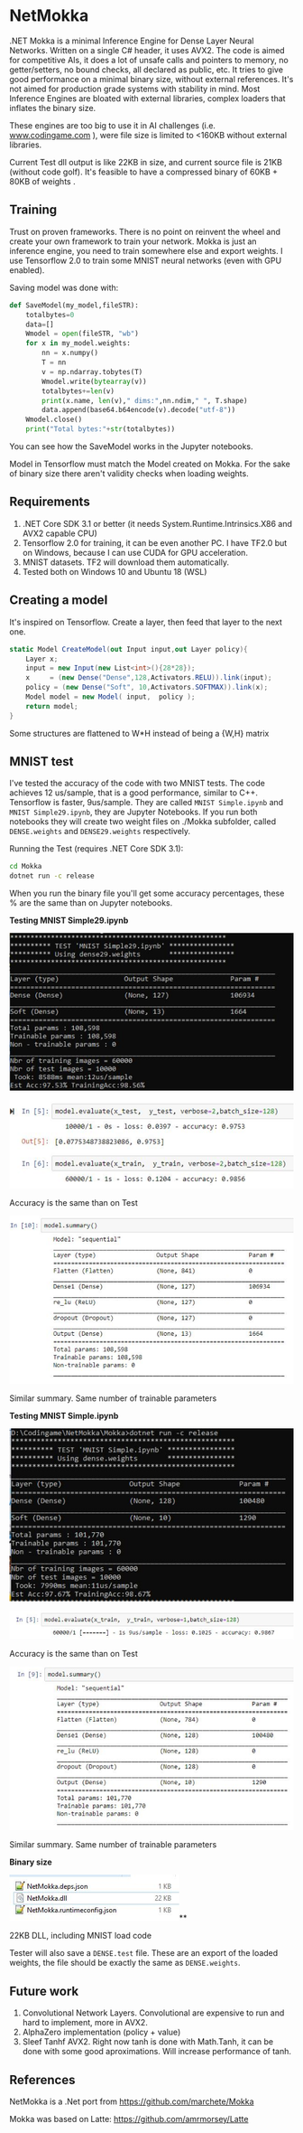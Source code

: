 # NetMokka
.NET Mokka is a minimal Inference Engine for Dense Layer Neural Networks. Written on a single C# header, it uses AVX2.
The code is aimed for competitive AIs, it does a lot of unsafe calls and pointers to memory, no getter/setters, no bound checks, all declared as public, etc.
It tries to give good performance on a minimal binary size, without external references. It's not aimed for production grade systems with stability in mind.
Most Inference Engines are bloated with external libraries, complex loaders that inflates the binary size.

These engines are too big to use it in AI challenges (i.e. www.codingame.com ), were file size is limited to <160KB without external libraries.

Current Test dll output is like 22KB in size, and current source file is 21KB (without code golf). It's feasible to have a compressed binary of 60KB + 80KB of weights
.
## Training
Trust on proven frameworks. There is no point on reinvent the wheel and create your own framework to train your network.
Mokka is just an inference engine, you need to train somewhere else and export weights.
I use Tensorflow 2.0 to train some MNIST neural networks (even with GPU enabled).

Saving model was done with:
```python
def SaveModel(my_model,fileSTR):
    totalbytes=0
    data=[]
    Wmodel = open(fileSTR, "wb")
    for x in my_model.weights:
        nn = x.numpy()
        T = nn
        v = np.ndarray.tobytes(T)
        Wmodel.write(bytearray(v))
        totalbytes+=len(v)
        print(x.name, len(v)," dims:",nn.ndim," ", T.shape)
        data.append(base64.b64encode(v).decode("utf-8"))
    Wmodel.close()
    print("Total bytes:"+str(totalbytes))
```
You can see how the SaveModel works in the Jupyter notebooks. 

Model in Tensorflow must match the Model created on Mokka. For the sake of binary size there aren't validity checks when loading weights.

## Requirements
1. .NET Core SDK 3.1 or better (it needs System.Runtime.Intrinsics.X86 and AVX2 capable CPU)
2. Tensorflow 2.0 for training, it can be even another PC. I have TF2.0 but on Windows, because I can use CUDA for GPU acceleration.
3. MNIST datasets. TF2 will download them automatically.
4. Tested both on Windows 10 and Ubuntu 18 (WSL)

## Creating a model

It's inspired on Tensorflow. Create a layer, then feed that layer to the next one.
```c#
static Model CreateModel(out Input input,out Layer policy){
	Layer x;
	input = new Input(new List<int>(){28*28});
	x     = (new Dense("Dense",128,Activators.RELU)).link(input);
	policy = (new Dense("Soft", 10,Activators.SOFTMAX)).link(x);
	Model model = new Model( input,  policy );
	return model;
}
```
Some structures are flattened to W\*H instead of being a {W,H} matrix

## MNIST test

I've tested the accuracy of the code with two MNIST tests. The code achieves 12 us/sample, that is a good performance, similar to C++. Tensorflow is faster, 9us/sample.
They are called ```MNIST Simple.ipynb``` and ```MNIST Simple29.ipynb```, they are Jupyter Notebooks. If you run both notebooks they will create two weight files on ./Mokka subfolder, called ```DENSE.weights``` and ```DENSE29.weights``` respectively.

Running the Test (requires .NET Core SDK 3.1):

```bash
cd Mokka
dotnet run -c release
```

When you run the binary file you'll get some accuracy percentages, these % are the same than on Jupyter notebooks.

**Testing MNIST Simple29.ipynb**

![Test2a](https://github.com/marchete/NetMokka/raw/main/img/Test2a.JPG)

![Test2b](https://github.com/marchete/NetMokka/raw/main/img/Test2b.JPG)

Accuracy is the same than on Test

![Test2c](https://github.com/marchete/NetMokka/raw/main/img/Test2c.JPG)

Similar summary. Same number of trainable parameters

**Testing MNIST Simple.ipynb**

![Test1a](https://github.com/marchete/NetMokka/raw/main/img/Test1a.JPG)

![Test1b](https://github.com/marchete/NetMokka/raw/main/img/Test1b.JPG)

Accuracy is the same than on Test

![Test1c](https://github.com/marchete/NetMokka/raw/main/img/Test1c.JPG)

Similar summary. Same number of trainable parameters

**Binary size**

![BinarySize](https://github.com/marchete/NetMokka/raw/main/img/CompileSize.JPG)**

22KB DLL, including MNIST load code

Tester will also save a ```DENSE.test``` file. These are an export of the loaded weights, the file should be exactly the same as ```DENSE.weights```.

## Future work

1. Convolutional Network Layers. Convolutional are expensive to run and hard to implement, more in AVX2.
2. AlphaZero implementation (policy + value)
3. Sleef Tanhf AVX2. Right now tanh is done with Math.Tanh, it can be done with some good aproximations. Will increase performance of tanh.

## References

NetMokka is a .Net port from https://github.com/marchete/Mokka

Mokka was based on Latte: https://github.com/amrmorsey/Latte
